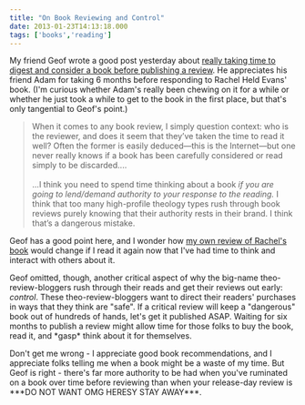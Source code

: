 ```yaml
---
title: "On Book Reviewing and Control"
date: 2013-01-23T14:13:18.000
tags: ['books','reading']
---
```


My friend Geof wrote a good post yesterday about [really taking time to digest and consider a book before publishing a review](http://gfmorris.net/2013/01/22/adam-omelianchuk-on-rachel-held-evans-me-on-authority-in-book-reviewing/). He appreciates his friend Adam for taking 6 months before responding to Rachel Held Evans' book. (I'm curious whether Adam's really been chewing on it for a while or whether he just took a while to get to the book in the first place, but that's only tangential to Geof's point.)

> When it comes to any book review, I simply question context: who is the reviewer, and does it seem that they’ve taken the time to read it well? Often the former is easily deduced—this is the Internet—but one never really knows if a book has been carefully considered or read simply to be discarded....  
> <br/>
> ...I think you need to spend time thinking about a book _if you are going to lend/demand authority to your response to the reading._ I think that too many high-profile theology types rush through book reviews purely knowing that their authority rests in their brand. I think that’s a dangerous mistake.

Geof has a good point here, and I wonder how [my own review of Rachel's book](/12/11/rachel-held-evans-a-year-of-biblical-womanhood/) would change if I read it again now that I've had time to think and interact with others about it.

Geof omitted, though, another critical aspect of why the big-name theo-review-bloggers rush through their reads and get their reviews out early: _control_. These theo-review-bloggers want to direct their readers' purchases in ways that they think are "safe". If a critical review will keep a "dangerous" book out of hundreds of hands, let's get it published ASAP. Waiting for six months to publish a review might allow time for those folks to buy the book, read it, and \*gasp\* think about it for themselves.

Don't get me wrong - I appreciate good book recommendations, and I appreciate folks telling me when a book might be a waste of my time. But Geof is right - there's far more authority to be had when you've ruminated on a book over time before reviewing than when your release-day review is \*\*\*DO NOT WANT OMG HERESY STAY AWAY\*\*\*.

